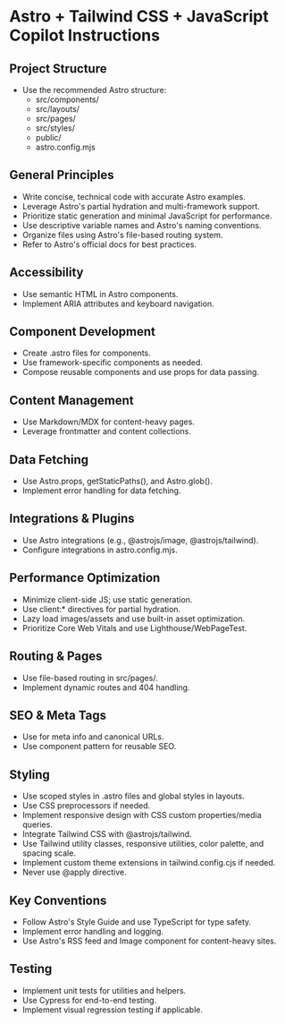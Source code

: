 # Astro + Tailwind CSS + JavaScript Copilot Instructions

## Project Structure
- Use the recommended Astro structure:
  - src/components/
  - src/layouts/
  - src/pages/
  - src/styles/
  - public/
  - astro.config.mjs

## General Principles
- Write concise, technical code with accurate Astro examples.
- Leverage Astro's partial hydration and multi-framework support.
- Prioritize static generation and minimal JavaScript for performance.
- Use descriptive variable names and Astro's naming conventions.
- Organize files using Astro's file-based routing system.
- Refer to Astro's official docs for best practices.

## Accessibility
- Use semantic HTML in Astro components.
- Implement ARIA attributes and keyboard navigation.

## Component Development
- Create .astro files for components.
- Use framework-specific components as needed.
- Compose reusable components and use props for data passing.

## Content Management
- Use Markdown/MDX for content-heavy pages.
- Leverage frontmatter and content collections.

## Data Fetching
- Use Astro.props, getStaticPaths(), and Astro.glob().
- Implement error handling for data fetching.

## Integrations & Plugins
- Use Astro integrations (e.g., @astrojs/image, @astrojs/tailwind).
- Configure integrations in astro.config.mjs.

## Performance Optimization
- Minimize client-side JS; use static generation.
- Use client:* directives for partial hydration.
- Lazy load images/assets and use built-in asset optimization.
- Prioritize Core Web Vitals and use Lighthouse/WebPageTest.

## Routing & Pages
- Use file-based routing in src/pages/.
- Implement dynamic routes and 404 handling.

## SEO & Meta Tags
- Use <head> for meta info and canonical URLs.
- Use <SEO> component pattern for reusable SEO.

## Styling
- Use scoped styles in .astro files and global styles in layouts.
- Use CSS preprocessors if needed.
- Implement responsive design with CSS custom properties/media queries.
- Integrate Tailwind CSS with @astrojs/tailwind.
- Use Tailwind utility classes, responsive utilities, color palette, and spacing scale.
- Implement custom theme extensions in tailwind.config.cjs if needed.
- Never use @apply directive.

## Key Conventions
- Follow Astro's Style Guide and use TypeScript for type safety.
- Implement error handling and logging.
- Use Astro's RSS feed and Image component for content-heavy sites.

## Testing
- Implement unit tests for utilities and helpers.
- Use Cypress for end-to-end testing.
- Implement visual regression testing if applicable.
